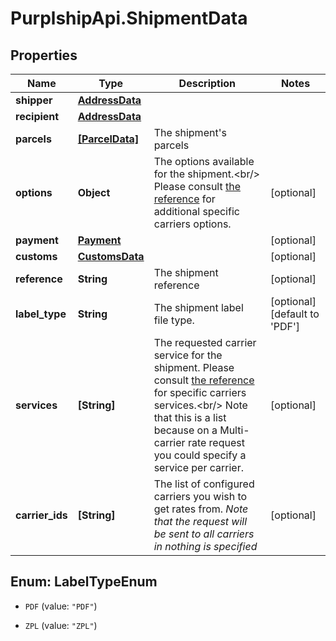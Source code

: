 # PurplshipApi.ShipmentData

## Properties

Name | Type | Description | Notes
------------ | ------------- | ------------- | -------------
**shipper** | [**AddressData**](AddressData.md) |  | 
**recipient** | [**AddressData**](AddressData.md) |  | 
**parcels** | [**[ParcelData]**](ParcelData.md) | The shipment&#39;s parcels | 
**options** | **Object** |  The options available for the shipment.&lt;br/&gt; Please consult [the reference](#operation/references) for additional specific carriers options.  | [optional] 
**payment** | [**Payment**](Payment.md) |  | [optional] 
**customs** | [**CustomsData**](CustomsData.md) |  | [optional] 
**reference** | **String** | The shipment reference | [optional] 
**label_type** | **String** | The shipment label file type. | [optional] [default to &#39;PDF&#39;]
**services** | **[String]** |  The requested carrier service for the shipment.  Please consult [the reference](#operation/references) for specific carriers services.&lt;br/&gt; Note that this is a list because on a Multi-carrier rate request you could specify a service per carrier.  | [optional] 
**carrier_ids** | **[String]** |  The list of configured carriers you wish to get rates from.  *Note that the request will be sent to all carriers in nothing is specified*  | [optional] 



## Enum: LabelTypeEnum


* `PDF` (value: `"PDF"`)

* `ZPL` (value: `"ZPL"`)




